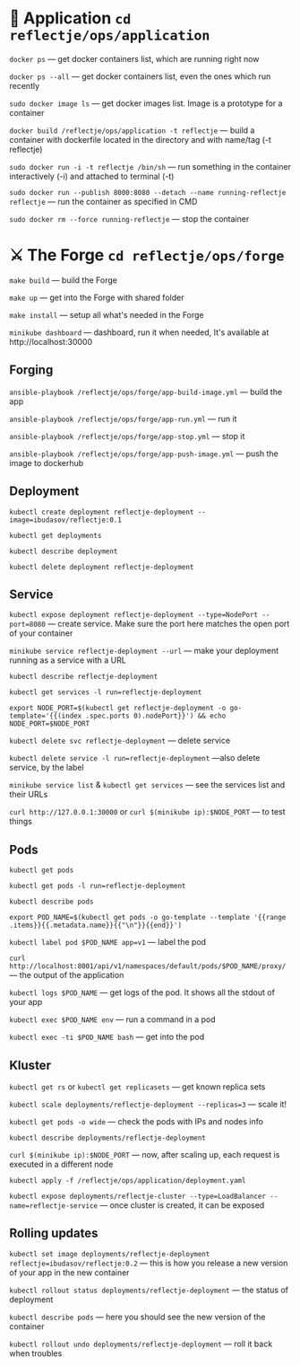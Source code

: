 # 🎯 Application `cd reflectje/ops/application`

`docker ps` — get docker containers list, which are running right now

`docker ps --all` — get docker containers list, even the ones which run recently

`sudo docker image ls` — get docker images list. Image is a prototype for a container

`docker build /reflectje/ops/application -t reflectje` — build a container with dockerfile located in the directory and with name/tag (-t reflectje)

`sudo docker run -i -t reflectje /bin/sh` — run something in the container interactively (-i) and attached to terminal (-t)

`sudo docker run --publish 8000:8080 --detach --name running-reflectje reflectje` — run the container as specified in CMD

`sudo docker rm --force running-reflectje` — stop the container

# ⚔️ The Forge `cd reflectje/ops/forge`

`make build` — build the Forge

`make up` — get into the Forge with shared folder

`make install` — setup all what's needed in the Forge

`minikube dashboard` — dashboard, run it when needed, It's available at http://localhost:30000

## Forging

`ansible-playbook /reflectje/ops/forge/app-build-image.yml` — build the app

`ansible-playbook /reflectje/ops/forge/app-run.yml` — run it

`ansible-playbook /reflectje/ops/forge/app-stop.yml` — stop it

`ansible-playbook /reflectje/ops/forge/app-push-image.yml` — push the image to dockerhub

## Deployment

`kubectl create deployment reflectje-deployment --image=ibudasov/reflectje:0.1`

`kubectl get deployments`

`kubectl describe deployment`

`kubectl delete deployment reflectje-deployment`

## Service

`kubectl expose deployment reflectje-deployment --type=NodePort --port=8080` — create service. Make sure the port here matches the open port of your container

`minikube service reflectje-deployment --url` — make your deployment running as a service with a URL

`kubectl describe reflectje-deployment`

`kubectl get services -l run=reflectje-deployment`

`export NODE_PORT=$(kubectl get reflectje-deployment -o go-template='{{(index .spec.ports 0).nodePort}}') && echo NODE_PORT=$NODE_PORT`

`kubectl delete svc reflectje-deployment`  — delete service

`kubectl delete service -l run=reflectje-deployment` —also delete service, by the label 

`minikube service list` & `kubectl get services` — see the services list and their URLs

`curl http://127.0.0.1:30000` or `curl $(minikube ip):$NODE_PORT` — to test things

## Pods

`kubectl get pods`

`kubectl get pods -l run=reflectje-deployment`

`kubectl describe pods`

`export POD_NAME=$(kubectl get pods -o go-template --template '{{range .items}}{{.metadata.name}}{{"\n"}}{{end}}')`

`kubectl label pod $POD_NAME app=v1` — label the pod

`curl http://localhost:8001/api/v1/namespaces/default/pods/$POD_NAME/proxy/` — the output of the application

`kubectl logs $POD_NAME` — get logs of the pod. It shows all the stdout of your app

`kubectl exec $POD_NAME env` — run a command in a pod

`kubectl exec -ti $POD_NAME bash` — get into the pod

## Kluster

`kubectl get rs` or `kubectl get replicasets` — get known replica sets

`kubectl scale deployments/reflectje-deployment --replicas=3` — scale it!

`kubectl get pods -o wide` — check the pods with IPs and nodes info

`kubectl describe deployments/reflectje-deployment`

`curl $(minikube ip):$NODE_PORT` — now, after scaling up, each request is executed in a different node

`kubectl apply -f /reflectje/ops/application/deployment.yaml`

`kubectl expose deployments/reflectje-cluster --type=LoadBalancer --name=reflectje-service` — once cluster is created, it can be exposed

## Rolling updates

`kubectl set image deployments/reflectje-deployment reflectje=ibudasov/reflectje:0.2` — this is how you release a new version of your app in the new container

`kubectl rollout status deployments/reflectje-deployment` — the status of deployment

`kubectl describe pods` — here you should see the new version of the container

`kubectl rollout undo deployments/reflectje-deployment` — roll it back when troubles